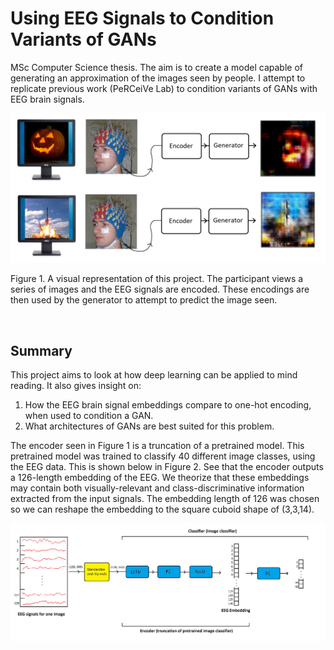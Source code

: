 # Using EEG Signals to Condition Variants of GANs

MSc Computer Science thesis. The aim is to create a model capable of generating an approximation of the images seen by people. I attempt to replicate previous work (PeRCeiVe Lab) to condition variants of GANs with EEG brain signals. 

<img src="project_visualization.png" width="600">

Figure 1. A visual representation of this project. The participant views a series of images and the EEG signals are encoded. These encodings are then used by the generator to attempt to predict the image seen.

<br /> 

## Summary

This project aims to look at how deep learning can be applied to mind reading. It also gives insight on:
1. How the EEG brain signal embeddings compare to one-hot encoding, when used to condition a GAN.
2. What architectures of GANs are best suited for this problem.

The encoder seen in Figure 1 is a truncation of a pretrained model. This pretrained model was trained to classify 40 different image classes, using the EEG data. This is shown below in Figure 2. See that the encoder outputs a 126-length embedding of the EEG. We theorize that these embeddings may contain both visually-relevant and class-discriminative information extracted from the input signals. The embedding length of 126  was chosen so we can reshape the embedding to the square cuboid shape of (3,3,14).


<img src="explaining_the_encoder.png" width="1000">

